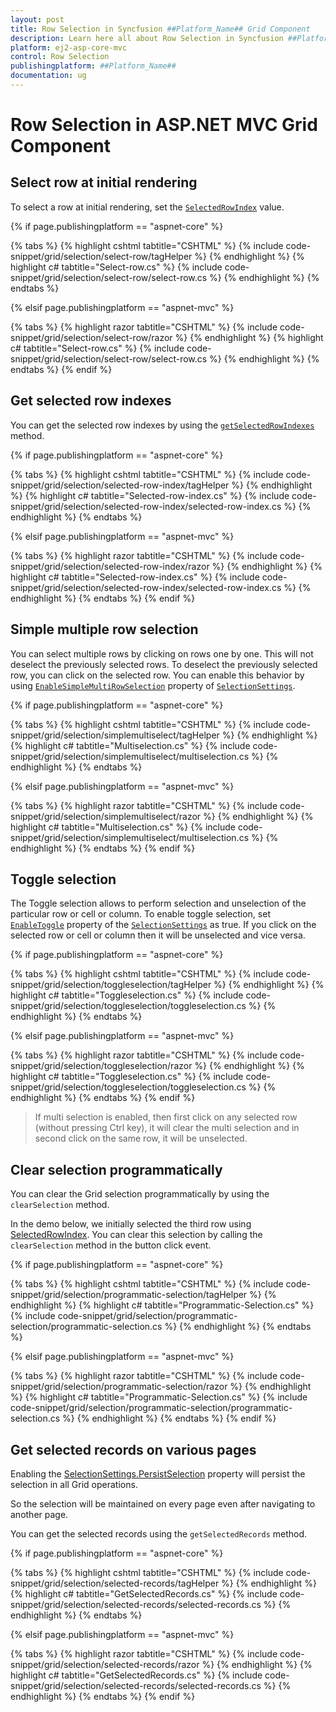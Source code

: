 ```yaml
---
layout: post
title: Row Selection in Syncfusion ##Platform_Name## Grid Component
description: Learn here all about Row Selection in Syncfusion ##Platform_Name## Grid component of Syncfusion Essential JS 2 and more.
platform: ej2-asp-core-mvc
control: Row Selection
publishingplatform: ##Platform_Name##
documentation: ug
---
```



# Row Selection in ASP.NET MVC Grid Component

## Select row at initial rendering

To select a row at initial rendering, set the [`SelectedRowIndex`](https://help.syncfusion.com/cr/aspnetcore-js2/Syncfusion.EJ2.Grids.Grid.html#Syncfusion_EJ2_Grids_Grid_SelectedRowIndex) value.

{% if page.publishingplatform == "aspnet-core" %}

{% tabs %}
{% highlight cshtml tabtitle="CSHTML" %}
{% include code-snippet/grid/selection/select-row/tagHelper %}
{% endhighlight %}
{% highlight c# tabtitle="Select-row.cs" %}
{% include code-snippet/grid/selection/select-row/select-row.cs %}
{% endhighlight %}
{% endtabs %}

{% elsif page.publishingplatform == "aspnet-mvc" %}

{% tabs %}
{% highlight razor tabtitle="CSHTML" %}
{% include code-snippet/grid/selection/select-row/razor %}
{% endhighlight %}
{% highlight c# tabtitle="Select-row.cs" %}
{% include code-snippet/grid/selection/select-row/select-row.cs %}
{% endhighlight %}
{% endtabs %}
{% endif %}



## Get selected row indexes

You can get the selected row indexes by using the [`getSelectedRowIndexes`](https://ej2.syncfusion.com/documentation/api/grid/#getselectedrowindexes) method.

{% if page.publishingplatform == "aspnet-core" %}

{% tabs %}
{% highlight cshtml tabtitle="CSHTML" %}
{% include code-snippet/grid/selection/selected-row-index/tagHelper %}
{% endhighlight %}
{% highlight c# tabtitle="Selected-row-index.cs" %}
{% include code-snippet/grid/selection/selected-row-index/selected-row-index.cs %}
{% endhighlight %}
{% endtabs %}

{% elsif page.publishingplatform == "aspnet-mvc" %}

{% tabs %}
{% highlight razor tabtitle="CSHTML" %}
{% include code-snippet/grid/selection/selected-row-index/razor %}
{% endhighlight %}
{% highlight c# tabtitle="Selected-row-index.cs" %}
{% include code-snippet/grid/selection/selected-row-index/selected-row-index.cs %}
{% endhighlight %}
{% endtabs %}
{% endif %}



## Simple multiple row selection

You can select multiple rows by clicking on rows one by one. This will not deselect the previously selected rows. To deselect the previously selected row, you can click on the  selected row. You can enable this behavior by using [`EnableSimpleMultiRowSelection`](https://help.syncfusion.com/cr/aspnetcore-js2/Syncfusion.EJ2.Grids.GridSelectionSettings.html#Syncfusion_EJ2_Grids_GridSelectionSettings_EnableSimpleMultiRowSelection) property of [`SelectionSettings`](https://help.syncfusion.com/cr/aspnetcore-js2/Syncfusion.EJ2.Grids.GridSelectionSettings.html).

{% if page.publishingplatform == "aspnet-core" %}

{% tabs %}
{% highlight cshtml tabtitle="CSHTML" %}
{% include code-snippet/grid/selection/simplemultiselect/tagHelper %}
{% endhighlight %}
{% highlight c# tabtitle="Multiselection.cs" %}
{% include code-snippet/grid/selection/simplemultiselect/multiselection.cs %}
{% endhighlight %}
{% endtabs %}

{% elsif page.publishingplatform == "aspnet-mvc" %}

{% tabs %}
{% highlight razor tabtitle="CSHTML" %}
{% include code-snippet/grid/selection/simplemultiselect/razor %}
{% endhighlight %}
{% highlight c# tabtitle="Multiselection.cs" %}
{% include code-snippet/grid/selection/simplemultiselect/multiselection.cs %}
{% endhighlight %}
{% endtabs %}
{% endif %}



## Toggle selection

The Toggle selection allows to perform selection and unselection of the particular row or cell or column. To enable toggle selection, set [`EnableToggle`](https://help.syncfusion.com/cr/aspnetcore-js2/Syncfusion.EJ2.Grids.GridSelectionSettings.html#Syncfusion_EJ2_Grids_GridSelectionSettings_EnableToggle) property of the [`SelectionSettings`](https://help.syncfusion.com/cr/aspnetcore-js2/Syncfusion.EJ2.Grids.GridSelectionSettings.html) as true. If you click on the selected row or cell or column then it will be unselected and vice versa.

{% if page.publishingplatform == "aspnet-core" %}

{% tabs %}
{% highlight cshtml tabtitle="CSHTML" %}
{% include code-snippet/grid/selection/toggleselection/tagHelper %}
{% endhighlight %}
{% highlight c# tabtitle="Toggleselection.cs" %}
{% include code-snippet/grid/selection/toggleselection/toggleselection.cs %}
{% endhighlight %}
{% endtabs %}

{% elsif page.publishingplatform == "aspnet-mvc" %}

{% tabs %}
{% highlight razor tabtitle="CSHTML" %}
{% include code-snippet/grid/selection/toggleselection/razor %}
{% endhighlight %}
{% highlight c# tabtitle="Toggleselection.cs" %}
{% include code-snippet/grid/selection/toggleselection/toggleselection.cs %}
{% endhighlight %}
{% endtabs %}
{% endif %}




> If multi selection is enabled, then first click on any selected row (without pressing Ctrl key), it will clear the multi selection and in second click on the same row, it will be unselected.

## Clear selection programmatically

You can clear the Grid selection programmatically by using the `clearSelection` method.

In the demo below, we initially selected the third row using [SelectedRowIndex](https://help.syncfusion.com/cr/aspnetmvc-js2/Syncfusion.EJ2.Grids.Grid.html#Syncfusion_EJ2_Grids_Grid_SelectedRowIndex). You can clear this selection by calling the `clearSelection` method in the button click event.

{% if page.publishingplatform == "aspnet-core" %}

{% tabs %}
{% highlight cshtml tabtitle="CSHTML" %}
{% include code-snippet/grid/selection/programmatic-selection/tagHelper %}
{% endhighlight %}
{% highlight c# tabtitle="Programmatic-Selection.cs" %}
{% include code-snippet/grid/selection/programmatic-selection/programmatic-selection.cs %}
{% endhighlight %}
{% endtabs %}

{% elsif page.publishingplatform == "aspnet-mvc" %}

{% tabs %}
{% highlight razor tabtitle="CSHTML" %}
{% include code-snippet/grid/selection/programmatic-selection/razor %}
{% endhighlight %}
{% highlight c# tabtitle="Programmatic-Selection.cs" %}
{% include code-snippet/grid/selection/programmatic-selection/programmatic-selection.cs %}
{% endhighlight %}
{% endtabs %}
{% endif %}


## Get selected records on various pages

Enabling the [SelectionSettings.PersistSelection](https://help.syncfusion.com/cr/aspnetmvc-js2/Syncfusion.EJ2.Grids.GridSelectionSettings.html#Syncfusion_EJ2_Grids_GridSelectionSettings_PersistSelection) property will persist the selection in all Grid operations.

So the selection will be maintained on every page even after navigating to another page.

You can get the selected records using the `getSelectedRecords` method.

{% if page.publishingplatform == "aspnet-core" %}

{% tabs %}
{% highlight cshtml tabtitle="CSHTML" %}
{% include code-snippet/grid/selection/selected-records/tagHelper %}
{% endhighlight %}
{% highlight c# tabtitle="GetSelectedRecords.cs" %}
{% include code-snippet/grid/selection/selected-records/selected-records.cs %}
{% endhighlight %}
{% endtabs %}

{% elsif page.publishingplatform == "aspnet-mvc" %}

{% tabs %}
{% highlight razor tabtitle="CSHTML" %}
{% include code-snippet/grid/selection/selected-records/razor %}
{% endhighlight %}
{% highlight c# tabtitle="GetSelectedRecords.cs" %}
{% include code-snippet/grid/selection/selected-records/selected-records.cs %}
{% endhighlight %}
{% endtabs %}
{% endif %}